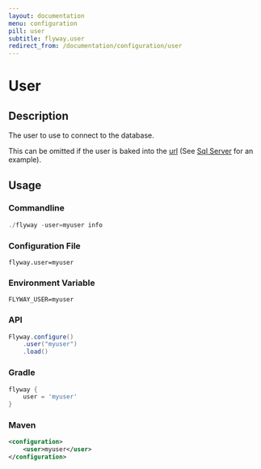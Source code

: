 ```yaml
---
layout: documentation
menu: configuration
pill: user
subtitle: flyway.user
redirect_from: /documentation/configuration/user
---
```


# User

## Description
The user to use to connect to the database.

This can be omitted if the user is baked into the [url](/documentation/configuration/parameters/url) (See [Sql Server](/documentation/database/sqlserver#windows-authentication) for an example).

## Usage

### Commandline
```powershell
./flyway -user=myuser info
```

### Configuration File
```properties
flyway.user=myuser
```

### Environment Variable
```properties
FLYWAY_USER=myuser
```

### API
```java
Flyway.configure()
    .user("myuser")
    .load()
```

### Gradle
```groovy
flyway {
    user = 'myuser'
}
```

### Maven
```xml
<configuration>
    <user>myuser</user>
</configuration>
```